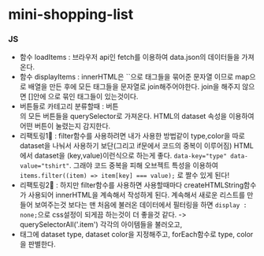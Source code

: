 # mini-shopping-list

### JS

- 함수 loadItems : 브라우저 api인 fetch를 이용하여 data.json의 데이터들을 가져온다.
- 함수 displayItems : innerHTML은 ``으로 태그들을 묶어준 문자열 이므로 map으로 배열을 만든 후에 모든 태그들을 문자열로 join해주어야한다. join을 해주지 않으면 []안에 으로 묶인 태그들이 있는것이다.
- 버튼들로 카테고리 분류할때 : 버튼 <section>의 모든 버튼들을 querySelector로 가져온다. HTML의 dataset 속성을 이용하여 어떤 버튼이 눌렸는지 감지한다.
- 리팩토링1🔅 : filter함수를 사용하려면 내가 사용한 방법같이 type,color을 따로 dataset을 나눠서 사용하기 보단(그리고 if문에서 코드의 중복이 이루어짐) HTML에서 dataset을 (key,value)이런식으로 하는게 좋다. `data-key="type" data-value="tshirt"`. 그래야 코드 중복을 피해 오브젝트 특성을 이용하여 `items.filter((item) => item[key] === value);` 로 짤수 있게 된다!
- 리팩토링2🔅 : 하지만 filter함수를 사용하면 사용할때마다 createHTMLString함수가 사용되어 innerHTML을 계속해서 작성하게 된다. 계속해서 새로운 리스트를 만들어 보여주는것 보다는 맨 처음에 불러온 데이터에서 필터링을 하면 `display : none;`으로 css설정이 되게끔 하는것이 더 좋을것 같다. -> querySelectorAll('.item') 각각의 아이템들을 불러오고, <li>태그에 dataset type, dataset color을 지정해주고, forEach함수로 type, color을 판별한다.
